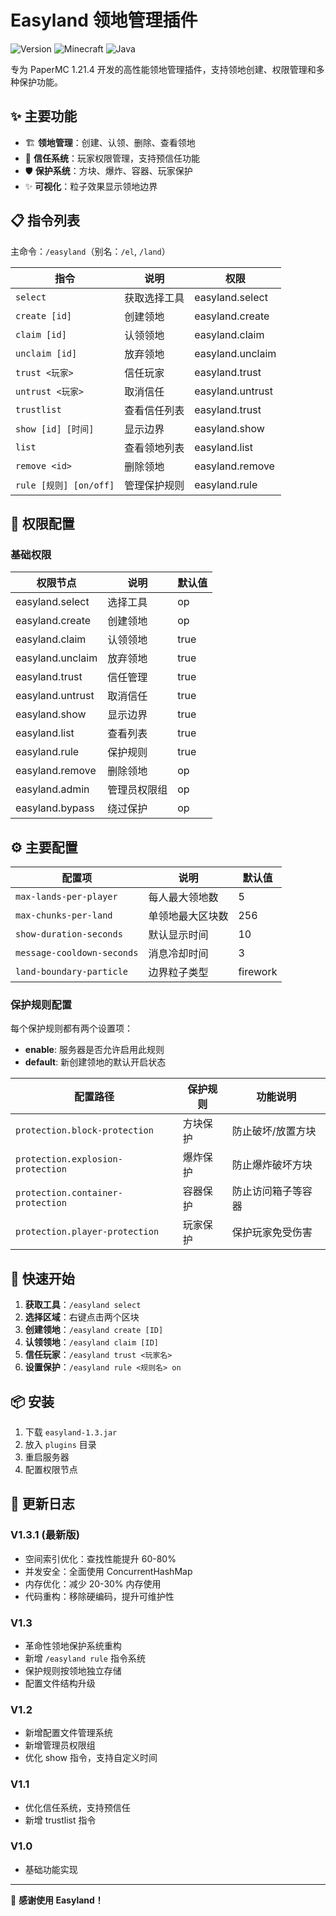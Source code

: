# Easyland 领地管理插件

![Version](https://img.shields.io/badge/version-1.3-blue)
![Minecraft](https://img.shields.io/badge/minecraft-1.21.4-green)
![Java](https://img.shields.io/badge/java-17-orange)

专为 PaperMC 1.21.4 开发的高性能领地管理插件，支持领地创建、权限管理和多种保护功能。

## ✨ 主要功能

- 🏗️ **领地管理**：创建、认领、删除、查看领地
- 👥 **信任系统**：玩家权限管理，支持预信任功能
- 🛡️ **保护系统**：方块、爆炸、容器、玩家保护
- ✨ **可视化**：粒子效果显示领地边界

## 📋 指令列表

主命令：`/easyland`（别名：`/el`, `/land`）

| 指令 | 说明 | 权限 |
|------|------|------|
| `select` | 获取选择工具 | easyland.select |
| `create [id]` | 创建领地 | easyland.create |
| `claim [id]` | 认领领地 | easyland.claim |
| `unclaim [id]` | 放弃领地 | easyland.unclaim |
| `trust <玩家>` | 信任玩家 | easyland.trust |
| `untrust <玩家>` | 取消信任 | easyland.untrust |
| `trustlist` | 查看信任列表 | easyland.trust |
| `show [id] [时间]` | 显示边界 | easyland.show |
| `list` | 查看领地列表 | easyland.list |
| `remove <id>` | 删除领地 | easyland.remove |
| `rule [规则] [on/off]` | 管理保护规则 | easyland.rule |

## 🔐 权限配置

### 基础权限
| 权限节点 | 说明 | 默认值 |
|----------|------|--------|
| easyland.select | 选择工具 | op |
| easyland.create | 创建领地 | op |
| easyland.claim | 认领领地 | true |
| easyland.unclaim | 放弃领地 | true |
| easyland.trust | 信任管理 | true |
| easyland.untrust | 取消信任 | true |
| easyland.show | 显示边界 | true |
| easyland.list | 查看列表 | true |
| easyland.rule | 保护规则 | true |
| easyland.remove | 删除领地 | op |
| easyland.admin | 管理员权限组 | op |
| easyland.bypass | 绕过保护 | op |

## ⚙️ 主要配置

| 配置项 | 说明 | 默认值 |
|--------|------|--------|
| `max-lands-per-player` | 每人最大领地数 | 5 |
| `max-chunks-per-land` | 单领地最大区块数 | 256 |
| `show-duration-seconds` | 默认显示时间 | 10 |
| `message-cooldown-seconds` | 消息冷却时间 | 3 |
| `land-boundary-particle` | 边界粒子类型 | firework |

### 保护规则配置
每个保护规则都有两个设置项：
- **enable**: 服务器是否允许启用此规则
- **default**: 新创建领地的默认开启状态

| 配置路径| 保护规则 | 功能说明  |
|----------|----------|----------|
| `protection.block-protection` | 方块保护 | 防止破坏/放置方块 |
| `protection.explosion-protection` | 爆炸保护 | 防止爆炸破坏方块 |
| `protection.container-protection` | 容器保护 | 防止访问箱子等容器 |
| `protection.player-protection` | 玩家保护 | 保护玩家免受伤害 |

## 📖 快速开始

1. **获取工具**：`/easyland select`
2. **选择区域**：右键点击两个区块
3. **创建领地**：`/easyland create [ID]`
4. **认领领地**：`/easyland claim [ID]`
5. **信任玩家**：`/easyland trust <玩家名>`
6. **设置保护**：`/easyland rule <规则名> on`

## 📦 安装

1. 下载 `easyland-1.3.jar`
2. 放入 `plugins` 目录
3. 重启服务器
4. 配置权限节点

## 📝 更新日志

### V1.3.1 (最新版)
- 空间索引优化：查找性能提升 60-80%
- 并发安全：全面使用 ConcurrentHashMap
- 内存优化：减少 20-30% 内存使用
- 代码重构：移除硬编码，提升可维护性

### V1.3
- 革命性领地保护系统重构
- 新增 `/easyland rule` 指令系统
- 保护规则按领地独立存储
- 配置文件结构升级

### V1.2
- 新增配置文件管理系统
- 新增管理员权限组
- 优化 show 指令，支持自定义时间

### V1.1
- 优化信任系统，支持预信任
- 新增 trustlist 指令

### V1.0
- 基础功能实现


---

💝 **感谢使用 Easyland！**
